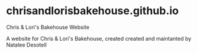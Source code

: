 # chrisandlorisbakehouse.github.io
Chris &amp; Lori's Bakehouse Website

A website for Chris & Lori's Bakehouse, created created and maintanted by Natalee Desotell
